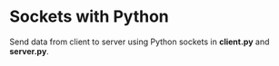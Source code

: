 # Sockets with Python

Send data from client to server using Python sockets in **client.py** and **server.py**.
